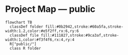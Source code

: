 # Project Map — public

```mermaid
flowchart TB
  classDef folder fill:#0b2942,stroke:#60a5fa,stroke-width:1.2,color:#e5f2ff,rx:6,ry:6
  classDef file fill:#111827,stroke:#9ca3af,stroke-width:1,color:#f3f4f6,rx:4,ry:4
  R["public/"]
  class R folder
```
